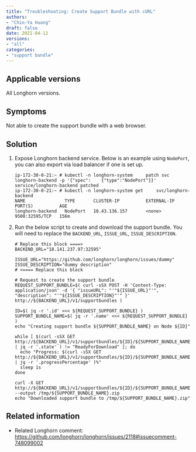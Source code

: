 ```yaml
---
title: "Troubleshooting: Create Support Bundle with cURL"
authors:
- "Chin-Ya Huang"
draft: false
date: 2021-04-12
versions:
- "all"
categories:
- "support bundle"
---
```


## Applicable versions

All Longhorn versions.

## Symptoms

Not able to create the support bundle with a web browser.

## Solution

1. Expose Longhorn backend service. Below is an example using `NodePort`, you can also export via load balancer if one is set up.
    ```
    ip-172-30-0-21:~ # kubectl -n longhorn-system     patch svc longhorn-backend -p '{"spec":    {"type":"NodePort"}}'
    service/longhorn-backend patched
    ip-172-30-0-21:~ # kubectl -n longhorn-system get     svc/longhorn-backend
    NAME               TYPE       CLUSTER-IP          EXTERNAL-IP   PORT(S)          AGE
    longhorn-backend   NodePort   10.43.136.157       <none>        9500:32595/TCP   156m
    ```

2. Run the below script to create and download the support bundle.
You will need to replace the `BACKEND_URL`, `ISSUE_URL`, `ISSUE_DESCRIPTION`.
    ```
    # Replace this block ====>
    BACKEND_URL="18.141.237.97:32595"

    ISSUE_URL="https://github.com/longhorn/longhorn/issues/dummy"
    ISSUE_DESCRIPTION="dummy description"
    # <==== Replace this block

    # Request to create the support bundle
    REQUEST_SUPPORT_BUNDLE=$( curl -sSX POST -H 'Content-Type: application/json' -d '{ "issueURL": "'"${ISSUE_URL}"'", "description": "'"${ISSUE_DESCRIPTION}"'" }' http://${BACKEND_URL}/v1/supportbundles )

    ID=$( jq -r '.id' <<< ${REQUEST_SUPPORT_BUNDLE} )
    SUPPORT_BUNDLE_NAME=$( jq -r '.name' <<< ${REQUEST_SUPPORT_BUNDLE} )
    echo "Creating support bundle ${SUPPORT_BUNDLE_NAME} on Node ${ID}"

    while [ $(curl -sSX GET http://${BACKEND_URL}/v1/supportbundles/${ID}/${SUPPORT_BUNDLE_NAME} | jq -r '.state' ) != "ReadyForDownload" ]; do
      echo "Progress: $(curl -sSX GET http://${BACKEND_URL}/v1/supportbundles/${ID}/${SUPPORT_BUNDLE_NAME} | jq -r '.progressPercentage' )%"
      sleep 1s
    done

    curl -X GET http://${BACKEND_URL}/v1/supportbundles/${ID}/${SUPPORT_BUNDLE_NAME}/download --output /tmp/${SUPPORT_BUNDLE_NAME}.zip
    echo "Downloaded support bundle to /tmp/${SUPPORT_BUNDLE_NAME}.zip"
    ```

## Related information

* Related Longhorn comment: https://github.com/longhorn/longhorn/issues/2118#issuecomment-748099002
